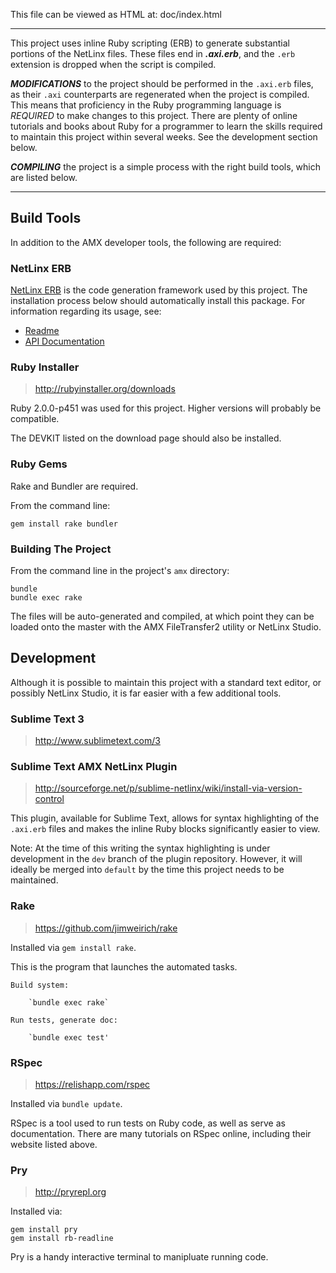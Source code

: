 This file can be viewed as HTML at:
doc/index.html

----------------------------------------------------------------------

This project uses inline Ruby scripting (ERB) to generate substantial portions
of the NetLinx files. These files end in ***.axi.erb***, and the `.erb` extension
is dropped when the script is compiled.

***MODIFICATIONS*** to the project should be performed in the `.axi.erb` files, as
their `.axi` counterparts are regenerated when the project is compiled.
This means that proficiency in the Ruby programming language is *REQUIRED*
to make changes to this project. There are plenty of online tutorials and
books about Ruby for a programmer to learn the skills required to maintain
this project within several weeks. See the development section below.

***COMPILING*** the project is a simple process with the right
build tools, which are listed below.

----------------------------------------------------------------------

## Build Tools


In addition to the AMX developer tools, the following are required:


### NetLinx ERB

[NetLinx ERB](https://github.com/amclain/netlinx-erb) is the code generation
framework used by this project. The installation process below should
automatically install this package. For information regarding its usage, see:

* [Readme](https://github.com/amclain/netlinx-erb/blob/master/README.md)
* [API Documentation](http://www.rubydoc.info/gems/netlinx-erb)

### Ruby Installer

> http://rubyinstaller.org/downloads

Ruby 2.0.0-p451 was used for this project.
Higher versions will probably be compatible.

The DEVKIT listed on the download page should
also be installed.


### Ruby Gems

Rake and Bundler are required.

From the command line:

	gem install rake bundler


### Building The Project

From the command line in the project's `amx` directory:

	bundle
	bundle exec rake

The files will be auto-generated and compiled, at which point
they can be loaded onto the master with the AMX FileTransfer2
utility or NetLinx Studio.



## Development

Although it is possible to maintain this project with a standard text
editor, or possibly NetLinx Studio, it is far easier with a few
additional tools.


### Sublime Text 3

> http://www.sublimetext.com/3


### Sublime Text AMX NetLinx Plugin

> http://sourceforge.net/p/sublime-netlinx/wiki/install-via-version-control
	
This plugin, available for Sublime Text, allows for syntax highlighting of the
`.axi.erb` files and makes the inline Ruby blocks significantly easier to view.

Note: At the time of this writing the syntax highlighting is under development
in the `dev` branch of the plugin repository. However, it will ideally be merged
into `default` by the time this project needs to be maintained.


### Rake

> https://github.com/jimweirich/rake

Installed via `gem install rake`.

This is the program that launches the automated tasks.

	Build system:
	
		`bundle exec rake`
	
	Run tests, generate doc:
	
		`bundle exec test'


### RSpec

> https://relishapp.com/rspec
	
Installed via `bundle update`.

RSpec is a tool used to run tests on Ruby code, as well as serve as documentation.
There are many tutorials on	RSpec online, including their website listed above.


### Pry

> http://pryrepl.org

Installed via:

	gem install pry
	gem install rb-readline

Pry is a handy interactive terminal to manipluate running code.
